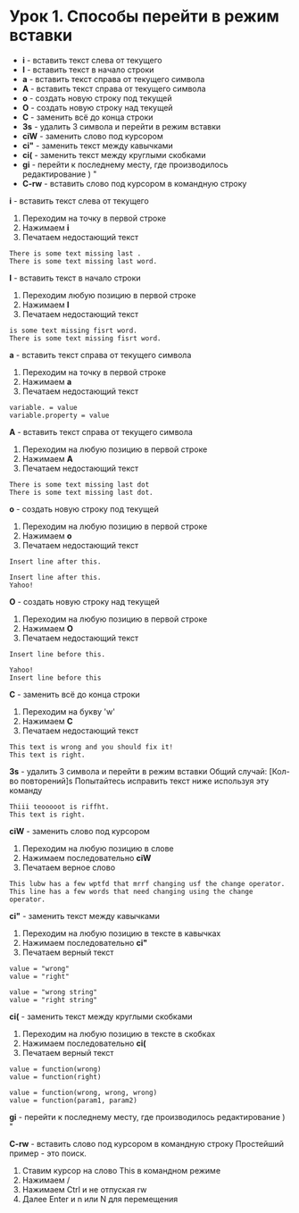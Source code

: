 Урок 1. Способы перейти в режим вставки
=============

* **i** - вставить текст слева от текущего
* **I** - вставить текст в начало строки
* **a** - вставить текст справа от текущего символа
* **A** - вставить текст справа от текущего символа
* **o** - создать новую строку под текущей
* **O** - создать новую строку над текущей
* **C** - заменить всё до конца строки
* **3s** - удалить 3 символа и перейти в режим вставки
* **ciW** - заменить слово под курсором
* **ci"** - заменить текст между кавычками
* **ci(** - заменить текст между круглыми скобками
* **gi** - перейти к последнему месту, где производилось редактирование ) "
* **C-rw** - вставить слово под курсором в командную строку

**i** - вставить текст слева от текущего
  1. Переходим на точку в первой строке
  2. Нажимаем **i**
  3. Печатаем недостающий текст

```
There is some text missing last .
There is some text missing last word.
```

**I** - вставить текст в начало строки
  1. Переходим любую позицию в первой строке
  2. Нажимаем **I**
  3. Печатаем недостающий текст

```
is some text missing fisrt word.
There is some text missing fisrt word.
```

**a** - вставить текст справа от текущего символа
  1. Переходим на точку в первой строке
  2. Нажимаем **a**
  3. Печатаем недостающий текст

```
variable. = value
variable.property = value
```

**A** - вставить текст справа от текущего символа
  1. Переходим на любую позицию в первой строке
  2. Нажимаем **A**
  3. Печатаем недостающий текст

```
There is some text missing last dot
There is some text missing last dot.
```

**o** - создать новую строку под текущей
  1. Переходим на любую позицию в первой строке
  2. Нажимаем **o**
  3. Печатаем недостающий текст

```
Insert line after this.

Insert line after this.
Yahoo!
```

**O** - создать новую строку над текущей
  1. Переходим на любую позицию в первой строке
  2. Нажимаем **O**
  3. Печатаем недостающий текст

```
Insert line before this.

Yahoo!
Insert line before this
```

**C** - заменить всё до конца строки
  1. Переходим на букву 'w'
  2. Нажимаем **C**
  3. Печатаем недостающий текст

```
This text is wrong and you should fix it!
This text is right.
```

**3s** - удалить 3 символа и перейти в режим вставки
Oбщий случай: [Кол-во повторений]s
Попытайтесь исправить текст ниже используя эту команду

```
Thiii teooooot is riffht.
This text is right.
```

**ciW** - заменить слово под курсором
  1. Переходим на любую позицию в слове
  2. Нажимаем последовательно **ciW**
  3. Печатаем верное слово

```
This lubw has a few wptfd that mrrf changing usf the change operator.
This line has a few words that need changing using the change operator.
```

**ci"** - заменить текст между кавычками
  1. Переходим на любую позицию в тексте в кавычках
  2. Нажимаем последовательно **ci"**
  3. Печатаем верный текст

```
value = "wrong"
value = "right"

value = "wrong string"
value = "right string"
```

**ci(** - заменить текст между круглыми скобками
  1. Переходим на любую позицию в тексте в скобках
  2. Нажимаем последовательно **ci(**
  3. Печатаем верный текст

```
value = function(wrong)
value = function(right)

value = function(wrong, wrong, wrong)
value = function(param1, param2)
```

**gi** - перейти к последнему месту, где производилось редактирование ) "

**C-rw** - вставить слово под курсором в командную строку
Простейший пример - это поиск.
  1. Ставим курсор на слово This в командном режиме
  2. Нажимаем /
  3. Нажимаем Ctrl и не отпуская rw
  4. Далее Enter и n или N для перемещения
